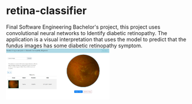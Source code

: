 # retina-classifier
Final Software Engineering Bachelor's project, this project uses convolutional neural networks to Identify ​diabetic retinopathy. The application is a visual interpretation that uses the model to predict that the fundus images has some diabetic retinopathy symptom.
<br />
<img src="static/images/predict_example.JPG" width="280" />
